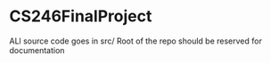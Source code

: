 # CS246FinalProject

ALl source code goes in src/
Root of the repo should be reserved for documentation
